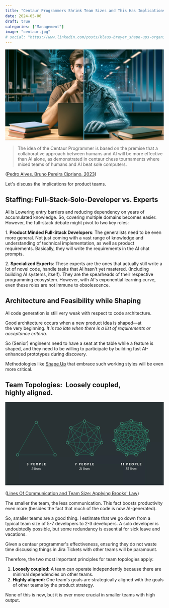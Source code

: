 ```yaml
---
title: "Centaur Programmers Shrink Team Sizes and This Has Implications for Staffing, Architecture, and Team Topology"
date: 2024-05-06
draft: true
categories: ["Management"]
image: "centaur.jpg"
# social: "https://www.linkedin.com/posts/klaus-breyer_shape-ups-organizational-impact-klaus-activity-7105845252837498880-YFVg"
---
```


![](centaur.webp)

> The idea of the Centaur Programmer is based on the premise that a collaborative approach between humans and AI will be more effective than AI alone, as demonstrated in centaur chess tournaments where mixed teams of humans and AI beat sole computers.

([Pedro Alves, Bruno Pereira Cipriano, 2023](https://arxiv.org/abs/2304.11172))

Let's discuss the implications for product teams.

## Staffing: Full-Stack-Solo-Developer vs. Experts

AI is Lowering entry barriers and reducing dependency on years of accumulated knowledge. So, covering multiple domains becomes easier. However, the full-stack debate might pivot to two key roles:

1. **Product Minded Full-Stack Developers**: The generalists need to be even more general. Not just coming with a vast range of knowledge and understanding of technical implementation, as well as product requirements. Basically, they will write the requirements in the AI chat prompts.

2. **Specialized Experts**: These experts are the ones that actually still write a lot of novel code, handle tasks that AI hasn't yet mastered. (Including building AI systems, itself). They are the spearheads of their respective programming ecosystem. However, with AI's exponential learning curve, even these roles are not immune to obsolescence.

## Architecture and Feasibility while Shaping

AI code generation is still very weak with respect to code architecture.

Good architecture occurs when a new product idea is shaped—at the very beginning. *It is too late when there is a list of requirements or acceptance criteria*.

So (Senior) engineers need to have a seat at the table while a feature is shaped, and they need to be willing to participate by building fast AI-enhanced prototypes during discovery.

Methodologies like [Shape Up](https://www.feltpresence.com/) that embrace such working styles will be even more critical.

## Team Topologies:  Loosely coupled, highly aligned.

![](lines.webp)

([Lines Of Communication and Team Size: Applying Brooks' Law](https://www.leadingagile.com/2018/02/lines-of-communication-team-size-applying-brooks-law/))

The smaller the team, the less communication. This fact boosts productivity even more (besides the fact that much of the code is now AI-generated).

So, smaller teams are a good thing. I estimate that we go down from a typical team size of 5-7 developers to 2-3 developers. A solo developer is undoubtedly possible, but some redundancy is essential for sick leave and vacations.

Given a centaur programmer's effectiveness, ensuring they do not waste time discussing things in Jira Tickets with other teams will be paramount.

Therefore, the two most important principles for team topologies apply:

1. **Loosely coupled:** A team can operate independently because there are minimal dependencies on other teams.
2. **Highly aligned:** One team's goals are strategically aligned with the goals of other teams by the product strategy.

None of this is new, but it is ever more crucial in smaller teams with high output.
